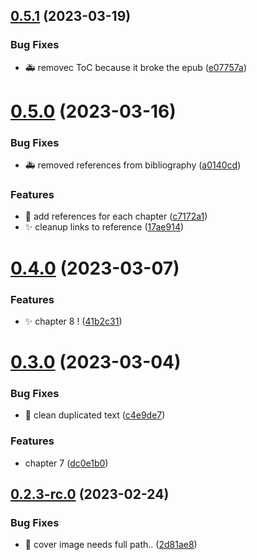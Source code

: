 ## [0.5.1](https://github.com/Wivik/linux-explained/compare/v0.5.0...v0.5.1) (2023-03-19)


### Bug Fixes

* :ambulance: removec ToC because it broke the epub ([e07757a](https://github.com/Wivik/linux-explained/commit/e07757a21a6afb0f0418a46a919b0a7817db5a34))



# [0.5.0](https://github.com/Wivik/linux-explained/compare/v0.4.0...v0.5.0) (2023-03-16)


### Bug Fixes

* :ambulance: removed references from bibliography ([a0140cd](https://github.com/Wivik/linux-explained/commit/a0140cd9384a3449561f1f76653e1f24d945fa16))


### Features

* :memo: add references for each chapter ([c7172a1](https://github.com/Wivik/linux-explained/commit/c7172a1c576340512bf68575e904bcc799953cc4))
* :sparkles: cleanup links to reference  ([17ae914](https://github.com/Wivik/linux-explained/commit/17ae91430a52eae833d6a2c9fb38b5c452b8c7c6))



# [0.4.0](https://github.com/Wivik/linux-explained/compare/v0.3.0...v0.4.0) (2023-03-07)


### Features

* :sparkles: chapter 8 ! ([41b2c31](https://github.com/Wivik/linux-explained/commit/41b2c3137a80012f32b9ca9f031f3179ae5711cf))



# [0.3.0](https://github.com/Wivik/linux-explained/compare/v0.2.3-rc.0...v0.3.0) (2023-03-04)


### Bug Fixes

* :art: clean duplicated text ([c4e9de7](https://github.com/Wivik/linux-explained/commit/c4e9de792da9314639c767023f3415816f79cee1))


### Features

* chapter 7 ([dc0e1b0](https://github.com/Wivik/linux-explained/commit/dc0e1b06355b0fdfc9e310b3c3bfa996a915ea1a))



## [0.2.3-rc.0](https://github.com/Wivik/linux-explained/compare/v0.2.2...v0.2.3-rc.0) (2023-02-24)


### Bug Fixes

* :hammer: cover image needs full path.. ([2d81ae8](https://github.com/Wivik/linux-explained/commit/2d81ae817b16d4166b582dcbaf3670f93c14800e))



